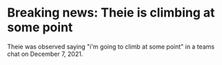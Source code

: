 # Breaking news: Theie is climbing at some point

Theie was observed saying "i'm going to climb at some point" in a teams chat on December 7, 2021.
